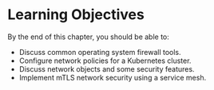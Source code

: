 # Learning Objectives

By the end of this chapter, you should be able to:

- Discuss common operating system firewall tools.
- Configure network policies for a Kubernetes cluster.
- Discuss network objects and some security features.
- Implement mTLS network security using a service mesh.
